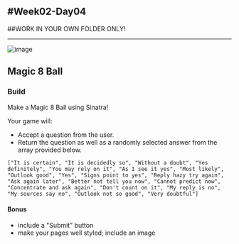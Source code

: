 #Week02-Day04
---
##WORK IN YOUR OWN FOLDER ONLY!


---

![image](http://www.markstivers.com/wordpress/comics/2007-01-05%20Magic-8-ball.gif)


## Magic 8 Ball
 

### Build

Make a Magic 8 Ball using Sinatra!

Your game will:

- Accept a question from the user.
- Return the question as well as a randomly selected answer from 
  the array provided below.

```
["It is certain", "It is decidedly so", "Without a doubt", "Yes definitely", "You may rely on it", "As I see it yes", "Most likely", "Outlook good", "Yes", "Signs point to yes", "Reply hazy try again", "Ask again later", "Better not tell you now", "Cannot predict now", "Concentrate and ask again", "Don't count on it", "My reply is no", "My sources say no", "Outlook not so good", "Very doubtful"]
```


#### Bonus 

- include a "Submit" button
- make your pages well styled; include an image
